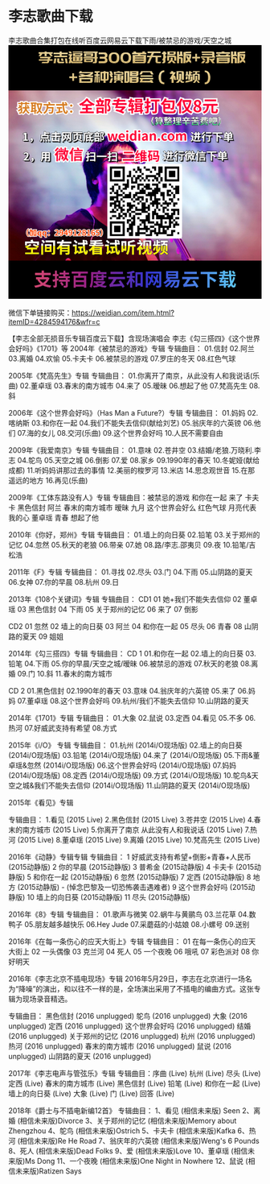 # 李志歌曲下载
李志歌曲合集打包在线听百度云网易云下载下雨​/​被禁忌的游戏​/​天空之城
![](https://github.com/janus-fly/-/blob/main/images/2%E6%9C%8819%E6%97%A5.jpg)

微信下单链接购买：https://weidian.com/item.html?itemID=4284594176&wfr=c

【李志全部无损音乐专辑百度云下载】含现场演唱会
李志《勾三搭四》《这个世界会好吗》《1701》等
2004年《被禁忌的游戏》专辑
专辑曲目：
01.信封
02.阿兰
03.离婚
04.欢愉
05.卡夫卡
06.被禁忌的游戏
07.罗庄的冬天
08.红色气球

2005年《梵高先生》专辑
专辑曲目：
01.你离开了南京，从此没有人和我说话(乐曲)
02.董卓瑶
03.春末的南方城市
04.来了
05.暧昧
06.想起了他
07.梵高先生
08.斜

2006年《这个世界会好吗》（Has Man a Future?）专辑
专辑曲目：
01.妈妈
02.喀纳斯
03.和你在一起
04.我们不能失去信仰(献给刘艺)
05.翁庆年的六英镑
06.他们
07.海的女儿
08.交河(乐曲)
09.这个世界会好吗
10.人民不需要自由

2009年《我爱南京》专辑
专辑曲目：
01.意味
02.苍井空
03.结婚/老狼.万晓利.李志
04.鸵鸟
05.天空之城
06.倒影
07.爱
08.家乡
09.1990年的春天
10.冬妮娅(献给成都)
11.听妈妈讲那过去的事情
12.美丽的梭罗河
13.米店
14.思念观世音
15.在那遥远的地方
16.再见(乐曲)

2009年《工体东路没有人》专辑
专辑曲目：被禁忌的游戏
和你在一起
来了
卡夫卡
黑色信封
阿兰
春末的南方城市
暧昧
九月
这个世界会好么
红色气球
月亮代表我的心
董卓瑶
青春
想起了他

2010年《你好，郑州》专辑
专辑曲目：
01.墙上的向日葵
02.铅笔
03.关于郑州的记忆
04.忽然
05.秋天的老狼
06.带亲
07.她
08.路/李志.邵夷贝
09.夜
10.铅笔/吉松浩

2011年《F》专辑
专辑曲目：
01.寻找
02.尽头
03.门
04.下雨
05.山阴路的夏天
06.女神
07.你的早晨
08.杭州
09.日

2013年《108个关键词》专辑
专辑曲目：
CD1
01 她+我们不能失去信仰
02 董卓瑶
03 黑色信封
04 下雨
05 关于郑州的记忆
06 来了
07 倒影

CD2
01 忽然
02 墙上的向日葵
03 阿兰
04 和你在一起
05 尽头
06 青春
08 山阴路的夏天
09 姐姐

2014年《勾三搭四》专辑
专辑曲目：
CD 1
01.和你在一起
02.墙上的向日葵
03.铅笔
04.下雨
05.你的早晨/天空之城/暧昧
06.被禁忌的游戏
07.秋天的老狼
08.离婚
09.门
10.斜
11.春末的南方城市

CD 2
01.黑色信封
02.1990年的春天
03.意味
04.翁庆年的六英镑
05.来了
06.妈妈
07.董卓瑶
08.这个世界会好吗
09.杭州/我们不能失去信仰
10.山阴路的夏天

2014年《1701》专辑
专辑曲目：
01.大象
02.鼠说
03.定西
04.看见
05.不多
06.热河
07.好威武支持有希望
08.方式

2015年《i/O》 专辑
专辑曲目：
01.杭州 (2014i/O现场版)
02.墙上的向日葵 (2014i/O现场版)
03.铅笔 (2014i/O现场版)
04.来了 (2014i/O现场版)
05.下雨&董卓瑶&忽然 (2014i/O现场版)
06.这个世界会好吗 (2014i/O现场版)
07.妈妈 (2014i/O现场版)
08.定西 (2014i/O现场版)
09.方式 (2014i/O现场版)
10.鸵鸟&天空之城&我们不能失去信仰 (2014i/O现场版)
11.山阴路的夏天 (2014i/O现场版)

2015年《看见》专辑

专辑曲目：
1.看见 (2015 Live)
2.黑色信封 (2015 Live)
3.苍井空 (2015 Live)
4.春末的南方城市 (2015 Live)
5.你离开了南京 从此没有人和我说话 (2015 Live)
7.热河 (2015 Live)
8.董卓瑶 (2015 Live)
9.离婚 (2015 Live)
10.梵高先生 (2015 Live)

2016年《动静》专辑专辑
专辑曲目：
1 好威武支持有希望+倒影+青春+人民币 (2015动静版)
2 你的早晨 (2015动静版)
3 普希金 (2015动静版)
4 卡夫卡 (2015动静版)
5 和你在一起 (2015动静版)
6 忽然 (2015动静版)
7 定西 (2015动静版)
8 地方 (2015动静版) - (悼念巴黎及一切恐怖袭击遇难者)
9 这个世界会好吗 (2015动静版)
10 墙上的向日葵 (2015动静版)
11 尽头 (2015动静版)

2016年《8》专辑
专辑曲目：
01.歌声与微笑
02.蜗牛与黄鹂鸟
03.兰花草
04.数鸭子
05.朋友越多越快乐
06.Hey Jude
07.采蘑菇的小姑娘
08.小螺号
09.送别

2016年《在每一条伤心的应天大街上》专辑
专辑曲目：
01 在每一条伤心的应天大街上
02 一头偶像
03 克兰河
04 死人
05 一个夜晚
06 哦吼
07 彩色派对
08 你好明天

2016年《李志北京不插电现场》专辑
2016年5月29日，李志在北京进行一场名为“降噪”的演出，和以往不一样的是，全场演出采用了不插电的编曲方式。这张专辑为现场录音精选。

专辑曲目：
黑色信封 (2016 unplugged)
鸵鸟 (2016 unplugged)
大象 (2016 unplugged)
定西 (2016 unplugged)
这个世界会好吗 (2016 unplugged)
结婚 (2016 unplugged)
关于郑州的记忆 (2016 unplugged)
杭州 (2016 unplugged)
热河 (2016 unplugged)
春末的南方城市 (2016 unplugged)
鼠说 (2016 unplugged)
山阴路的夏天 (2016 unplugged)

2017年《李志电声与管弦乐》专辑
专辑曲目：序曲 (Live)
杭州 (Live)
尽头 (Live)
定西 (Live)
春末的南方城市 (Live)
黑色信封 (Live)
铅笔 (Live)
和你在一起 (Live)
墙上的向日葵 (Live)
大象 (Live)
门 (Live)
回答 (Live)

2018年《爵士与不插电新编12首》
专辑曲目：
1、看见 (相信未来版) Seen
2、离婚 (相信未来版)Divorce
3、关于郑州的记忆 (相信未来版)Memory about Zhengzhou
4、鸵鸟 (相信未来版)Ostrich
5、卡夫卡 (相信未来版)Kafka
6、热河 (相信未来版)Re He Road
7、翁庆年的六英镑 (相信未来版)Weng's 6 Pounds
8、死人 (相信未来版)Dead Folks
9、爱 (相信未来版)Love
10、董卓瑶 (相信未来版)Ms Dong
11、一个夜晚 (相信未来版)One Night in Nowhere
12、鼠说 (相信未来版)Ratizen Says
